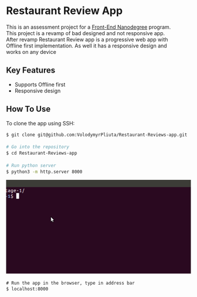 # Restaurant Review App

This is an assessment project for a [Front-End Nanodegree](https://www.udacity.com/course/front-end-web-developer-nanodegree--nd001) program.<br>
This project is a revamp of bad designed and not responsive app.<br>
After revamp Restaurant Review app is a progressive web app with<br>
Offline first implementation. As well it has a responsive design and<br>
works on any device

## Key Features

* Supports Offline first
* Responsive design

## How To Use

To clone the app using SSH:

```bash
$ git clone git@github.com:VolodymyrPliuta/Restaurant-Reviews-app.git

# Go into the repository
$ cd Restaurant-Reviews-app

# Run python server
$ python3 -m http.server 8000
```
![Alt text](./python_server.gif)

```
# Run the app in the browser, type in address bar
$ localhost:8000 
```
